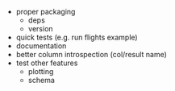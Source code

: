 - proper packaging
    - deps
    - version
- quick tests (e.g. run flights example)
- documentation
- better column introspection (col/result name)
- test other features
    - plotting
    - schema
